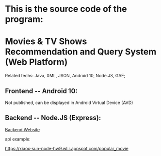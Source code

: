 # This is the source code of the program: 
# Movies & TV Shows Recommendation and Query System (Web Platform)

Related techs: Java, XML, JSON, Android 10, Node.JS, GAE;


## Frontend -- Android 10:

Not published, can be displayed in Android Virtual Device (AVD)

## Backend -- Node.JS (Express):

[Backend Website](https://xiaox-sun-node-hw9.wl.r.appspot.com/)

api example:

https://xiaox-sun-node-hw9.wl.r.appspot.com/popular_movie
